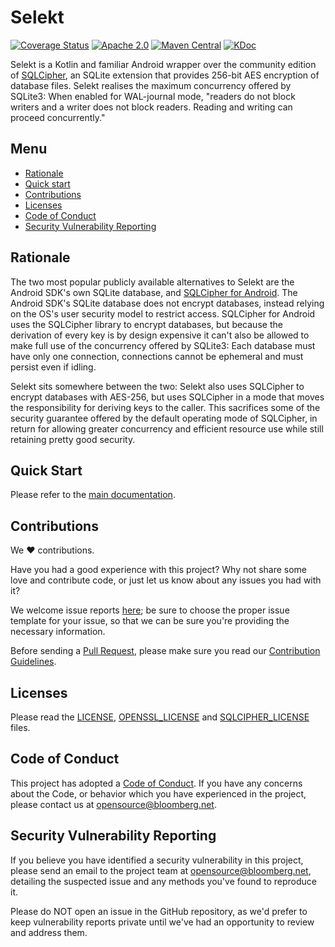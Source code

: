 # Selekt

[![Coverage Status](https://codecov.io/gh/bloomberg/selekt/branch/main/graph/badge.svg)](https://codecov.io/gh/bloomberg/selekt)
[![Apache 2.0](https://img.shields.io/badge/license-Apache%202-blue.svg)](LICENSE)
[![Maven Central](https://img.shields.io/maven-central/v/com.bloomberg/selekt-android.svg)](https://search.maven.org/artifact/com.bloomberg/selekt-android)
[![KDoc](https://img.shields.io/static/v1?label=docs&message=KDoc&color=1AA2D4)](https://bloomberg.github.io/selekt/kdoc/api/AndroidLib/index.html)

Selekt is a Kotlin and familiar Android wrapper over the community edition of [SQLCipher](https://www.zetetic.net/sqlcipher/open-source/), an SQLite extension that provides 256-bit AES encryption of database files. Selekt realises the maximum concurrency offered by SQLite3: When enabled for WAL-journal mode, "readers do not block writers and a writer does not block readers. Reading and writing can proceed concurrently."

## Menu

- [Rationale](#rationale)
- [Quick start](#quick-start)
- [Contributions](#contributions)
- [Licenses](#licenses)
- [Code of Conduct](#code-of-conduct)
- [Security Vulnerability Reporting](#security-vulnerability-reporting)

## Rationale

The two most popular publicly available alternatives to Selekt are the Android SDK's own SQLite database, and [SQLCipher for Android](https://www.zetetic.net/sqlcipher/sqlcipher-for-android/). The Android SDK's SQLite database does not encrypt databases, instead relying on the OS's user security model to restrict access. SQLCipher for Android uses the SQLCipher library to encrypt databases, but because the derivation of every key is by design expensive it can't also be allowed to make full use of the concurrency offered by SQLite3: Each database must have only one connection, connections cannot be ephemeral and must persist even if idling.

Selekt sits somewhere between the two: Selekt also uses SQLCipher to encrypt databases with AES-256, but uses SQLCipher in a mode that moves the responsibility for deriving keys to the caller. This sacrifices some of the security guarantee offered by the default operating mode of SQLCipher, in return for allowing greater concurrency and efficient resource use while still retaining pretty good security.

## Quick Start

Please refer to the [main documentation](https://bloomberg.github.io/selekt/getting_started/).

## Contributions

We :heart: contributions.

Have you had a good experience with this project? Why not share some love and contribute code, or just let us know about any issues you had with it?

We welcome issue reports [here](../../issues); be sure to choose the proper issue template for your issue, so that we can be sure you're providing the necessary information.

Before sending a [Pull Request](../../pulls), please make sure you read our
[Contribution Guidelines](https://github.com/bloomberg/.github/blob/master/CONTRIBUTING.md).

## Licenses

Please read the [LICENSE](LICENSE), [OPENSSL_LICENSE](OPENSSL_LICENSE) and [SQLCIPHER_LICENSE](SQLCIPHER_LICENSE) files.

## Code of Conduct

This project has adopted a [Code of Conduct](https://github.com/bloomberg/.github/blob/master/CODE_OF_CONDUCT.md).
If you have any concerns about the Code, or behavior which you have experienced in the project, please
contact us at opensource@bloomberg.net.

## Security Vulnerability Reporting

If you believe you have identified a security vulnerability in this project, please send an email to the project
team at opensource@bloomberg.net, detailing the suspected issue and any methods you've found to reproduce it.

Please do NOT open an issue in the GitHub repository, as we'd prefer to keep vulnerability reports private until
we've had an opportunity to review and address them.
